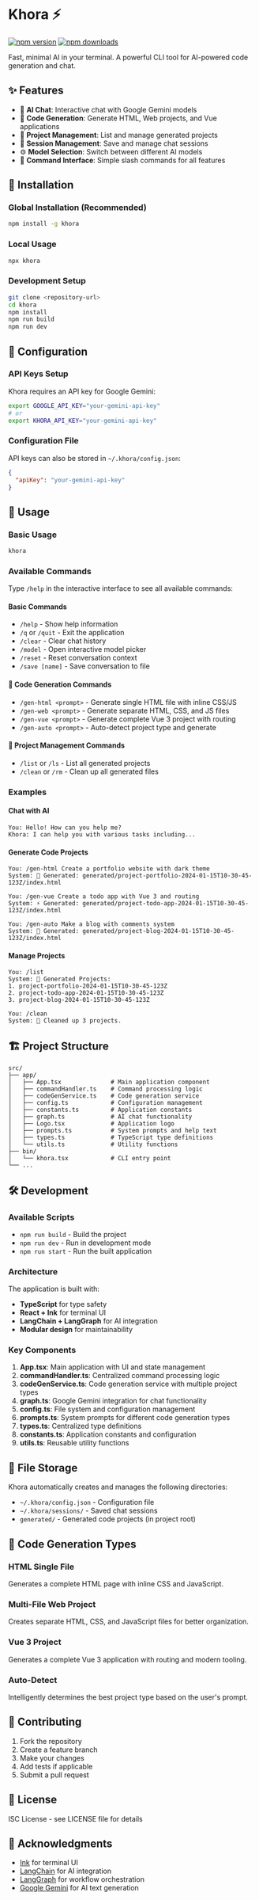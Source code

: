 # Khora ⚡

[![npm version](https://img.shields.io/npm/v/khora.svg)](https://www.npmjs.com/package/khora) [![npm downloads](https://img.shields.io/npm/dm/khora.svg)](https://www.npmjs.com/package/khora)

Fast, minimal AI in your terminal. A powerful CLI tool for AI-powered code generation and chat.

## ✨ Features

- 🤖 **AI Chat**: Interactive chat with Google Gemini models
- 🚀 **Code Generation**: Generate HTML, Web projects, and Vue applications
- 📁 **Project Management**: List and manage generated projects
- 💾 **Session Management**: Save and manage chat sessions
- ⚙️ **Model Selection**: Switch between different AI models
- 🎯 **Command Interface**: Simple slash commands for all features

## 🚀 Installation

### Global Installation (Recommended)

```bash
npm install -g khora
```

### Local Usage

```bash
npx khora
```

### Development Setup

```bash
git clone <repository-url>
cd khora
npm install
npm run build
npm run dev
```

## 🔧 Configuration

### API Keys Setup

Khora requires an API key for Google Gemini:

```bash
export GOOGLE_API_KEY="your-gemini-api-key"
# or
export KHORA_API_KEY="your-gemini-api-key"
```

### Configuration File

API keys can also be stored in `~/.khora/config.json`:

```json
{
  "apiKey": "your-gemini-api-key"
}
```

## 📖 Usage

### Basic Usage

```bash
khora
```

### Available Commands

Type `/help` in the interactive interface to see all available commands:

#### Basic Commands
- `/help` - Show help information
- `/q` or `/quit` - Exit the application
- `/clear` - Clear chat history
- `/model` - Open interactive model picker
- `/reset` - Reset conversation context
- `/save [name]` - Save conversation to file

#### 🚀 Code Generation Commands
- `/gen-html <prompt>` - Generate single HTML file with inline CSS/JS
- `/gen-web <prompt>` - Generate separate HTML, CSS, and JS files
- `/gen-vue <prompt>` - Generate complete Vue 3 project with routing
- `/gen-auto <prompt>` - Auto-detect project type and generate

#### 📁 Project Management Commands
- `/list` or `/ls` - List all generated projects
- `/clean` or `/rm` - Clean up all generated files

### Examples

#### Chat with AI

```
You: Hello! How can you help me?
Khora: I can help you with various tasks including...
```

#### Generate Code Projects

```
You: /gen-html Create a portfolio website with dark theme
System: 📄 Generated: generated/project-portfolio-2024-01-15T10-30-45-123Z/index.html

You: /gen-vue Create a todo app with Vue 3 and routing
System: ⚡ Generated: generated/project-todo-app-2024-01-15T10-30-45-123Z/index.html

You: /gen-auto Make a blog with comments system
System: 🎯 Generated: generated/project-blog-2024-01-15T10-30-45-123Z/index.html
```

#### Manage Projects

```
You: /list
System: 📁 Generated Projects:
1. project-portfolio-2024-01-15T10-30-45-123Z
2. project-todo-app-2024-01-15T10-30-45-123Z
3. project-blog-2024-01-15T10-30-45-123Z

You: /clean
System: 🧹 Cleaned up 3 projects.
```

## 🏗️ Project Structure

```
src/
├── app/
│   ├── App.tsx              # Main application component
│   ├── commandHandler.ts    # Command processing logic
│   ├── codeGenService.ts    # Code generation service
│   ├── config.ts            # Configuration management
│   ├── constants.ts         # Application constants
│   ├── graph.ts             # AI chat functionality
│   ├── Logo.tsx             # Application logo
│   ├── prompts.ts           # System prompts and help text
│   ├── types.ts             # TypeScript type definitions
│   └── utils.ts             # Utility functions
├── bin/
│   └── khora.tsx            # CLI entry point
└── ...
```

## 🛠️ Development

### Available Scripts

- `npm run build` - Build the project
- `npm run dev` - Run in development mode
- `npm run start` - Run the built application

### Architecture

The application is built with:

- **TypeScript** for type safety
- **React + Ink** for terminal UI
- **LangChain + LangGraph** for AI integration
- **Modular design** for maintainability

### Key Components

1. **App.tsx**: Main application with UI and state management
2. **commandHandler.ts**: Centralized command processing logic
3. **codeGenService.ts**: Code generation service with multiple project types
4. **graph.ts**: Google Gemini integration for chat functionality
5. **config.ts**: File system and configuration management
6. **prompts.ts**: System prompts for different code generation types
7. **types.ts**: Centralized type definitions
8. **constants.ts**: Application constants and configuration
9. **utils.ts**: Reusable utility functions

## 📁 File Storage

Khora automatically creates and manages the following directories:

- `~/.khora/config.json` - Configuration file
- `~/.khora/sessions/` - Saved chat sessions
- `generated/` - Generated code projects (in project root)

## 🎯 Code Generation Types

### HTML Single File
Generates a complete HTML page with inline CSS and JavaScript.

### Multi-File Web Project
Creates separate HTML, CSS, and JavaScript files for better organization.

### Vue 3 Project
Generates a complete Vue 3 application with routing and modern tooling.

### Auto-Detect
Intelligently determines the best project type based on the user's prompt.

## 🤝 Contributing

1. Fork the repository
2. Create a feature branch
3. Make your changes
4. Add tests if applicable
5. Submit a pull request

## 📄 License

ISC License - see LICENSE file for details

## 🙏 Acknowledgments

- [Ink](https://github.com/vadimdemedes/ink) for terminal UI
- [LangChain](https://github.com/langchain-ai/langchain) for AI integration
- [LangGraph](https://github.com/langchain-ai/langgraph) for workflow orchestration
- [Google Gemini](https://ai.google.dev/) for AI text generation